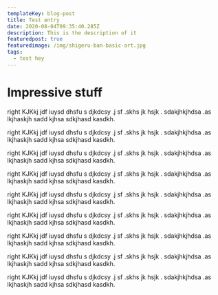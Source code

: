 ```yaml
---
templateKey: blog-post
title: Test entry
date: 2020-08-04T09:35:40.285Z
description: This is the description of it
featuredpost: true
featuredimage: /img/shigeru-ban-basic-art.jpg
tags:
  - test hey
---
```

# Impressive stuff

right KJKkj jdf iuysd  dhsfu s djkdcsy .j sf .skhs jk hsjk .  sdakjhkjhdsa .as lkjhaskjh sadd kjhsa sdkjhasd kasdkh. 

right KJKkj jdf iuysd  dhsfu s djkdcsy .j sf .skhs jk hsjk .  sdakjhkjhdsa .as lkjhaskjh sadd kjhsa sdkjhasd kasdkh. 

right KJKkj jdf iuysd  dhsfu s djkdcsy .j sf .skhs jk hsjk .  sdakjhkjhdsa .as lkjhaskjh sadd kjhsa sdkjhasd kasdkh. 

right KJKkj jdf iuysd  dhsfu s djkdcsy .j sf .skhs jk hsjk .  sdakjhkjhdsa .as lkjhaskjh sadd kjhsa sdkjhasd kasdkh. 

right KJKkj jdf iuysd  dhsfu s djkdcsy .j sf .skhs jk hsjk .  sdakjhkjhdsa .as lkjhaskjh sadd kjhsa sdkjhasd kasdkh. 

right KJKkj jdf iuysd  dhsfu s djkdcsy .j sf .skhs jk hsjk .  sdakjhkjhdsa .as lkjhaskjh sadd kjhsa sdkjhasd kasdkh. 

right KJKkj jdf iuysd  dhsfu s djkdcsy .j sf .skhs jk hsjk .  sdakjhkjhdsa .as lkjhaskjh sadd kjhsa sdkjhasd kasdkh. 

right KJKkj jdf iuysd  dhsfu s djkdcsy .j sf .skhs jk hsjk .  sdakjhkjhdsa .as lkjhaskjh sadd kjhsa sdkjhasd kasdkh. 

right KJKkj jdf iuysd  dhsfu s djkdcsy .j sf .skhs jk hsjk .  sdakjhkjhdsa .as lkjhaskjh sadd kjhsa sdkjhasd kasdkh.